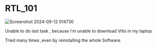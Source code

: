 # RTL_101
![Screenshot 2024-09-12 014730](https://github.com/user-attachments/assets/1eee9b9d-691a-44f5-826a-0fa33d403000)

Unable to do last task ,  because i'm unable to download Vitis in my laptop

Tried many times ,even by reinstalling the whole Software.
